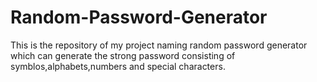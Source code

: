 # Random-Password-Generator
This is the repository of my project naming random password generator which can generate the strong password consisting of symblos,alphabets,numbers and special characters.
